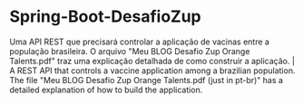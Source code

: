 # Spring-Boot-DesafioZup
Uma API REST que precisará controlar a aplicação de vacinas entre a população brasileira. O arquivo "Meu BLOG Desafio Zup Orange Talents.pdf" traz uma explicação detalhada de como construir a aplicação.
|  
 A REST API that controls a vaccine application among a brazilian population. 
The file "Meu BLOG Desafio Zup Orange Talents.pdf (just in pt-br)" has a detailed explanation of how to build the application.

